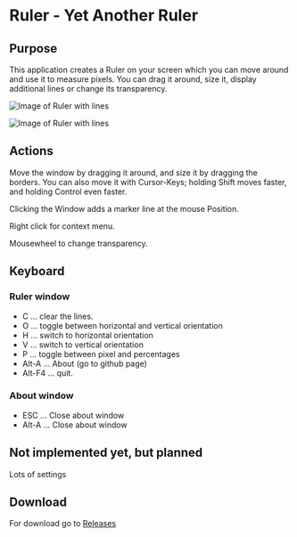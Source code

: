 # Ruler - Yet Another Ruler

## Purpose

This application creates a Ruler on your screen which you can move around and use it to measure pixels. You can drag it around, size it, display additional lines or change its transparency.

![Image of Ruler with lines](https://praschl.github.io/Ruler/Ruler_normal.png)

![Image of Ruler with lines](https://praschl.github.io/Ruler/Ruler_percentage.png)

## Actions

Move the window by dragging it around, and size it by dragging the borders.
You can also move it with Cursor-Keys; holding Shift moves faster, and holding Control even faster.

Clicking the Window adds a marker line at the mouse Position.

Right click for context menu.

Mousewheel to change transparency.

## Keyboard

### Ruler window
* C ... clear the lines.
* O ... toggle between horizontal and vertical orientation
* H ... switch to horizontal orientation
* V ... switch to vertical orientation
* P ... toggle between pixel and percentages
* Alt-A ... About (go to github page)
* Alt-F4 ... quit.

### About window
* ESC ... Close about window
* Alt-A ... Close about window

## Not implemented yet, but planned

Lots of settings

## Download

For download go to [Releases](https://github.com/praschl/Ruler/releases)
